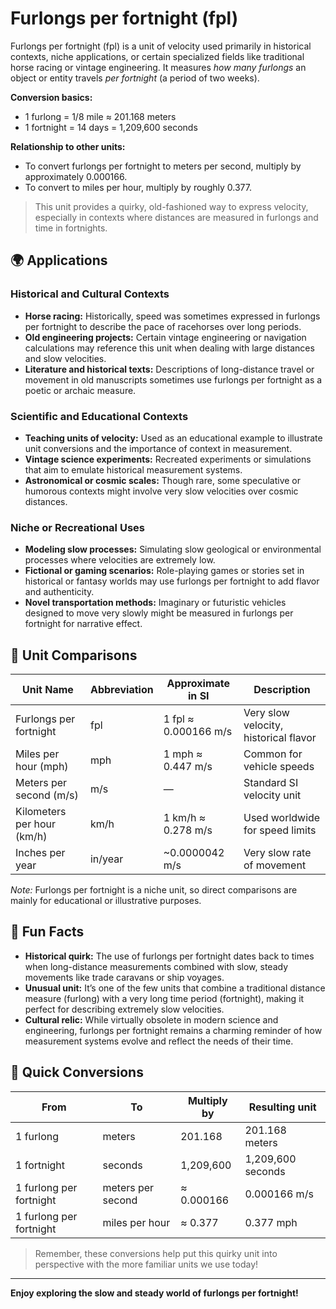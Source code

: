 # Furlongs per fortnight (fpl)

Furlongs per fortnight (fpl) is a unit of velocity used primarily in historical contexts, niche applications, or certain specialized fields like traditional horse racing or vintage engineering. It measures *how many furlongs* an object or entity travels *per fortnight* (a period of two weeks). 

**Conversion basics:**
- 1 furlong = 1/8 mile ≈ 201.168 meters
- 1 fortnight = 14 days = 1,209,600 seconds

**Relationship to other units:**
- To convert furlongs per fortnight to meters per second, multiply by approximately 0.000166.
- To convert to miles per hour, multiply by roughly 0.377.

> This unit provides a quirky, old-fashioned way to express velocity, especially in contexts where distances are measured in furlongs and time in fortnights.

## 🌍 Applications

### Historical and Cultural Contexts
- **Horse racing:** Historically, speed was sometimes expressed in furlongs per fortnight to describe the pace of racehorses over long periods.
- **Old engineering projects:** Certain vintage engineering or navigation calculations may reference this unit when dealing with large distances and slow velocities.
- **Literature and historical texts:** Descriptions of long-distance travel or movement in old manuscripts sometimes use furlongs per fortnight as a poetic or archaic measure.

### Scientific and Educational Contexts
- **Teaching units of velocity:** Used as an educational example to illustrate unit conversions and the importance of context in measurement.
- **Vintage science experiments:** Recreated experiments or simulations that aim to emulate historical measurement systems.
- **Astronomical or cosmic scales:** Though rare, some speculative or humorous contexts might involve very slow velocities over cosmic distances.

### Niche or Recreational Uses
- **Modeling slow processes:** Simulating slow geological or environmental processes where velocities are extremely low.
- **Fictional or gaming scenarios:** Role-playing games or stories set in historical or fantasy worlds may use furlongs per fortnight to add flavor and authenticity.
- **Novel transportation methods:** Imaginary or futuristic vehicles designed to move very slowly might be measured in furlongs per fortnight for narrative effect.

## 📏 Unit Comparisons

| Unit Name                | Abbreviation | Approximate in SI | Description                              |
|--------------------------|----------------|---------------------|------------------------------------------|
| Furlongs per fortnight  | fpl            | 1 fpl ≈ 0.000166 m/s | Very slow velocity, historical flavor  |
| Miles per hour (mph)    | mph            | 1 mph ≈ 0.447 m/s   | Common for vehicle speeds                |
| Meters per second (m/s) | m/s            | —                   | Standard SI velocity unit               |
| Kilometers per hour (km/h) | km/h        | 1 km/h ≈ 0.278 m/s  | Used worldwide for speed limits        |
| Inches per year         | in/year        | ~0.0000042 m/s     | Very slow rate of movement               |

*Note:* Furlongs per fortnight is a niche unit, so direct comparisons are mainly for educational or illustrative purposes.

## 🌟 Fun Facts

- **Historical quirk:** The use of furlongs per fortnight dates back to times when long-distance measurements combined with slow, steady movements like trade caravans or ship voyages.
- **Unusual unit:** It’s one of the few units that combine a traditional distance measure (furlong) with a very long time period (fortnight), making it perfect for describing extremely slow velocities.
- **Cultural relic:** While virtually obsolete in modern science and engineering, furlongs per fortnight remains a charming reminder of how measurement systems evolve and reflect the needs of their time.

## 🔄 Quick Conversions

| From | To | Multiply by | Resulting unit |
|--------|------|--------------|----------------|
| 1 furlong | meters | 201.168 | 201.168 meters |
| 1 fortnight | seconds | 1,209,600 | 1,209,600 seconds |
| 1 furlong per fortnight | meters per second | ≈ 0.000166 | 0.000166 m/s |
| 1 furlong per fortnight | miles per hour | ≈ 0.377 | 0.377 mph |

> Remember, these conversions help put this quirky unit into perspective with the more familiar units we use today!

---

**Enjoy exploring the slow and steady world of furlongs per fortnight!**
